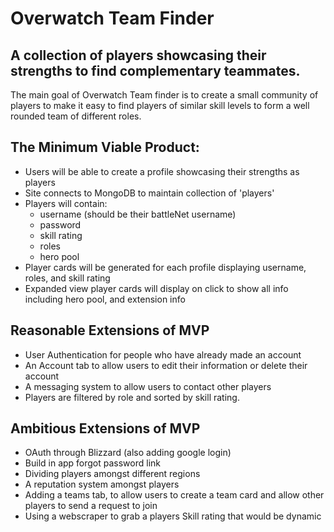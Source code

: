 # Overwatch Team Finder
## A collection of players showcasing their strengths to find complementary teammates. 



The main goal of Overwatch Team finder is to create a small community of players to make it easy to find players of similar skill levels to form a well rounded team of different roles.  


## The Minimum Viable Product:

* Users will be able to create a profile showcasing their strengths as players
* Site connects to MongoDB to maintain collection of 'players'
* Players will contain:
  * username (should be their battleNet username)
  * password
  * skill rating
  * roles 
  * hero pool
* Player cards will be generated for each profile displaying username, roles, and skill rating
* Expanded view player cards will display on click to show all info including hero pool, and extension info 



##  Reasonable Extensions of MVP

* User Authentication for people who have already made an account
* An Account tab to allow users to edit their information or delete their account
* A messaging system to allow users to contact other players
* Players are filtered by role and sorted by skill rating.


## Ambitious Extensions of MVP

* OAuth through Blizzard (also adding google login)
* Build in app forgot password link
* Dividing players amongst different regions
* A reputation system amongst players
* Adding a teams tab, to allow users to create a team card and allow other players to send a request to join
* Using a webscraper to grab a players Skill rating that would be dynamic


